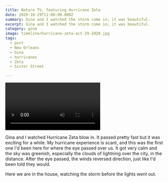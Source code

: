 ```yaml
---
title: Nature TV, featuring Hurricane Zeta
date: 2020-10-29T11:00:00.000Z
summary: Gina and I watched the storm come in; it was beautiful.
excerpt: Gina and I watched the storm come in; it was beautiful.
category: gina
image: timeline/hurricane-zeta-oct-29-2020.jpg
tags:
  - post 
  - New Orleans
  - Gina
  - hurricanes
  - Zeta
  - Sister Street

---
```


<video controls>
    <source src="/static/img/video/hurricane-zeta-oct-29-2020.mp4"
            poster="/static/img/gina/hurricane-zeta-oct-29-2020.jpg"
            type="video/mp4">
    Sorry, your browser doesn't support embedded videos.
</video>

Gina and I watched Hurricane Zeta blow in. It passed pretty fast but it was exciting for a while. My hurricane experience is scant, and this was the first one I'd been here for where the eye passed over us. It got very calm and the sky was greenish, especially the clouds of lightning over the city, in the distance. After the eye passed, the winds reversed direction, just like I'd been told they would. 

Here we are in the house, watching the storm before the lights went out.